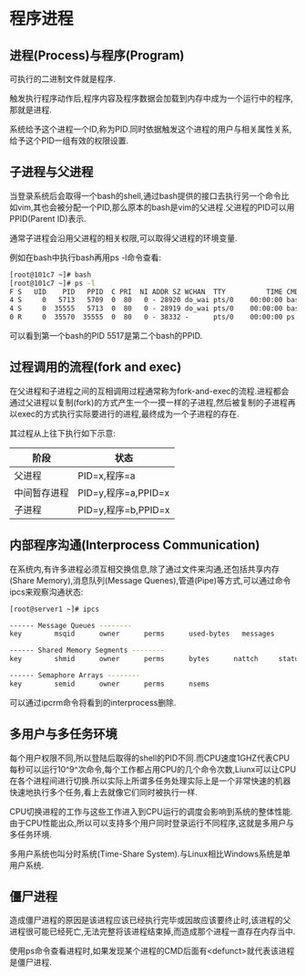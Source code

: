 # 程序进程

## 进程(Process)与程序(Program)

可执行的二进制文件就是程序.

触发执行程序动作后,程序内容及程序数据会加载到内存中成为一个运行中的程序,那就是进程.

系统给予这个进程一个ID,称为PID.同时依据触发这个进程的用户与相关属性关系,给予这个PID一组有效的权限设置.



## 子进程与父进程

当登录系统后会取得一个bash的shell,通过bash提供的接口去执行另一个命令比如vim,其也会被分配一个PID,那么原本的bash是vim的父进程.父进程的PID可以用PPID(Parent ID)表示.

通常子进程会沿用父进程的相关权限,可以取得父进程的环境变量.

例如在bash中执行bash再用ps -l命令查看:

```sh
[root@101c7 ~]# bash
[root@101c7 ~]# ps -l
F S   UID    PID   PPID  C PRI  NI ADDR SZ WCHAN  TTY          TIME CMD
4 S     0   5713   5709  0  80   0 - 28920 do_wai pts/0    00:00:00 bash
4 S     0  35555   5713  0  80   0 - 28919 do_wai pts/0    00:00:00 bash
0 R     0  35570  35555  0  80   0 - 38332 -      pts/0    00:00:00 ps
```

可以看到第一个bash的PID 5517是第二个bash的PPID.



## 过程调用的流程(fork and exec)

在父进程和子进程之间的互相调用过程通常称为fork-and-exec的流程.进程都会通过父进程以复制(fork)的方式产生一个一摸一样的子进程,然后被复制的子进程再以exec的方式执行实际要进行的进程,最终成为一个子进程的存在.

其过程从上往下执行如下示意:

| **阶段**     | **状态**            |
| ------------ | ------------------- |
| 父进程       | PID=x,程序=a        |
| 中间暂存进程 | PID=y,程序=a,PPID=x |
| 子进程       | PID=y,程序=b,PPID=x |



## 内部程序沟通(Interprocess Communication)

在系统内,有许多进程必须互相交换信息,除了通过文件来沟通,还包括共享内存(Share Memory),消息队列(Message Quenes),管道(Pipe)等方式,可以通过命令ipcs来观察沟通状态:

```sh
[root@server1 ~]# ipcs

------ Message Queues --------
key        msqid      owner      perms      used-bytes   messages    

------ Shared Memory Segments --------
key        shmid      owner      perms      bytes      nattch     status      

------ Semaphore Arrays --------
key        semid      owner      perms      nsems   
```

可以通过ipcrm命令将看到的interprocess删除.



## 多用户与多任务环境

每个用户权限不同,所以登陆后取得的shell的PID不同.而CPU速度1GHZ代表CPU每秒可以运行10^9^次命令,每个工作都占用CPU的几个命令次数,Liunx可以让CPU在各个进程间进行切换.所以实际上所谓多任务处理实际上是一个非常快速的机器快速地执行多个任务,看上去就像它们同时被执行一样.

CPU切换进程的工作与这些工作进入到CPU运行的调度会影响到系统的整体性能.由于CPU性能出众,所以可以支持多个用户同时登录运行不同程序,这就是多用户与多任务环境.

多用户系统也叫分时系统(Time-Share System).与Linux相比Windows系统是单用户系统.



## 僵尸进程

造成僵尸进程的原因是该进程应该已经执行完毕或因故应该要终止时,该进程的父进程很可能已经死亡,无法完整将该进程结束掉,而造成那个进程一直存在内存当中.

使用ps命令查看进程时,如果发现某个进程的CMD后面有\<defunct\>就代表该进程是僵尸进程.

 

